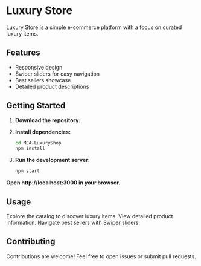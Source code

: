 # Luxury Store

Luxury Store is a simple e-commerce platform with a focus on curated luxury items.

## Features

- Responsive design
- Swiper sliders for easy navigation
- Best sellers showcase
- Detailed product descriptions

## Getting Started

1. **Download the repository:**


2. **Install dependencies:**

    ```bash
    cd MCA-LuxuryShop
    npm install

3.  **Run the development server:**

    ```bash
    npm start


**Open http://localhost:3000 in your browser.**


## Usage

Explore the catalog to discover luxury items.
View detailed product information.
Navigate best sellers with Swiper sliders.
## Contributing
Contributions are welcome! Feel free to open issues or submit pull requests.

